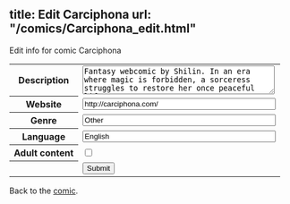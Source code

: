 title: Edit Carciphona
url: "/comics/Carciphona_edit.html"
---
Edit info for comic Carciphona

<form name="comic" action="http://gaepostmail.appspot.com/comic/" method="post">
<table class="comicinfo">
<tr>
<th>Description</th><td><textarea name="description" cols="40" rows="3">Fantasy webcomic by Shilin. In an era where magic is forbidden, a sorceress struggles to restore her once peaceful life.</textarea></td>
</tr>
<tr>
<th>Website</th><td><input type="text" name="url" value="http://carciphona.com/" size="40"/></td>
</tr>
<tr>
<th>Genre</th><td><input type="text" name="genre" value="Other" size="40"/></td>
</tr>
<tr>
<th>Language</th><td><input type="text" name="language" value="English" size="40"/></td>
</tr>
<tr>
<th>Adult content</th><td><input type="checkbox" name="adult" value="adult" /></td>
</tr>
<tr>
<th></th><td>
<input type="hidden" name="comic" value="Carciphona" />
<input type="submit" name="submit" value="Submit" />
</td>
</tr>
</table>
</form>

Back to the [comic](Carciphona.html).
